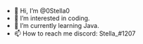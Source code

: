 - 👋 Hi, I’m @0Stella0
- 👀 I’m interested in coding.
- 🌱 I’m currently learning Java.
- 📫 How to reach me discord: Stella_#1207

<!---
0Stella0/0Stella0 is a ✨ special ✨ repository because its `README.md` (this file) appears on your GitHub profile.
You can click the Preview link to take a look at your changes.
--->
